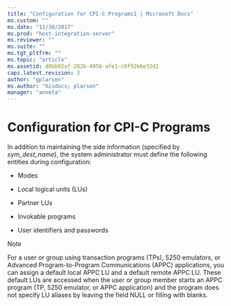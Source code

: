 ```yaml
---
title: "Configuration for CPI-C Programs1 | Microsoft Docs"
ms.custom: ""
ms.date: "11/30/2017"
ms.prod: "host-integration-server"
ms.reviewer: ""
ms.suite: ""
ms.tgt_pltfrm: ""
ms.topic: "article"
ms.assetid: d8bb02af-282b-4956-afe1-c0f92b6e32d1
caps.latest.revision: 3
author: "gplarsen"
ms.author: "hisdocs; plarsen"
manager: "anneta"
---
```

# Configuration for CPI-C Programs
In addition to maintaining the side information (specified by *sym_dest_name*), the system administrator must define the following entities during configuration:  
  
-   Modes  
  
-   Local logical units (LUs)  
  
-   Partner LUs  
  
-   Invokable programs  
  
-   User identifiers and passwords  
  
> [!NOTE]
>  For a user or group using transaction programs (TPs), 5250 emulators, or Advanced Program-to-Program Communications (APPC) applications, you can assign a default local APPC LU and a default remote APPC LU. These default LUs are accessed when the user or group member starts an APPC program (TP, 5250 emulator, or APPC application) and the program does not specify LU aliases by leaving the field NULL or filling with blanks.